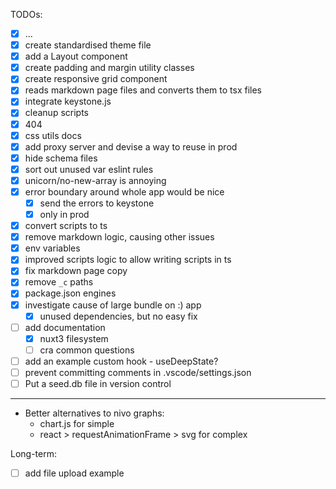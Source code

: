 TODOs:

- [x] ...
- [x] create standardised theme file
- [x] add a Layout component
- [x] create padding and margin utility classes
- [x] create responsive grid component
- [x] reads markdown page files and converts them to tsx files
- [x] integrate keystone.js
- [x] cleanup scripts
- [x] 404
- [x] css utils docs
- [x] add proxy server and devise a way to reuse in prod
- [x] hide schema files
- [x] sort out unused var eslint rules
- [x] unicorn/no-new-array is annoying
- [x] error boundary around whole app would be nice
  - [x] send the errors to keystone
  - [x] only in prod
- [x] convert scripts to ts
- [x] remove markdown logic, causing other issues
- [x] env variables
- [x] improved scripts logic to allow writing scripts in ts
- [x] fix markdown page copy
- [x] remove `_c` paths
- [x] package.json engines
- [x] investigate cause of large bundle on :) app
  - [x] unused dependencies, but no easy fix
- [ ] add documentation
  - [x] nuxt3 filesystem
  - [ ] cra common questions
- [ ] add an example custom hook - useDeepState?
- [ ] prevent committing comments in .vscode/settings.json
- [ ] Put a seed.db file in version control

---

- Better alternatives to nivo graphs:
  - chart.js for simple
  - react > requestAnimationFrame > svg for complex

Long-term:

- [ ] add file upload example
